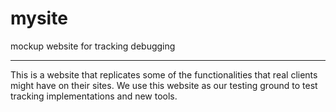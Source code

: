 # mysite

mockup website for tracking debugging

***

This is a website that replicates some of the functionalities that real clients might have on their sites. We use this website as our testing ground to test tracking implementations and new tools.
